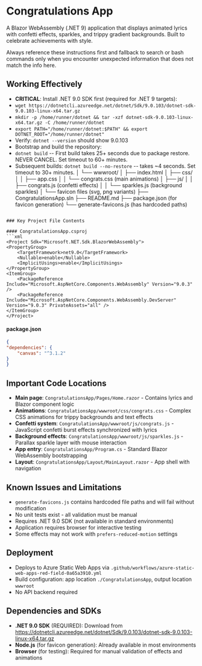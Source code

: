 # Congratulations App
      
A Blazor WebAssembly (.NET 9) application that displays animated lyrics with confetti effects, sparkles, and trippy gradient backgrounds. Built to celebrate achievements with style.

Always reference these instructions first and fallback to search or bash commands only when you encounter unexpected information that does not match the info here.

## Working Effectively

- **CRITICAL**: Install .NET 9.0 SDK first (required for .NET 9 targets):
- `wget https://dotnetcli.azureedge.net/dotnet/Sdk/9.0.103/dotnet-sdk-9.0.103-linux-x64.tar.gz`
- `mkdir -p /home/runner/dotnet && tar -xzf dotnet-sdk-9.0.103-linux-x64.tar.gz -C /home/runner/dotnet`
- `export PATH="/home/runner/dotnet:$PATH" && export DOTNET_ROOT="/home/runner/dotnet"`
- Verify: `dotnet --version` should show 9.0.103
- Bootstrap and build the repository:
- `dotnet build` -- First build takes 25+ seconds due to package restore. NEVER CANCEL. Set timeout to 60+ minutes.
- Subsequent builds: `dotnet build --no-restore` -- takes ~4 seconds. Set timeout to 30+ minutes.
│   └── wwwroot/
│       ├── index.html
│       ├── css/
│       │   ├── app.css
│       │   └── congrats.css (main animations)
│       ├── js/
│       │   ├── congrats.js (confetti effects)
│       │   └── sparkles.js (background sparkles)
│       └── favicon files (svg, png variants)
├── CongratulationsApp.sln
├── README.md
├── package.json (for favicon generation)
└── generate-favicons.js (has hardcoded paths)
```

### Key Project File Contents

#### CongratulationsApp.csproj
```xml
<Project Sdk="Microsoft.NET.Sdk.BlazorWebAssembly">
<PropertyGroup>
    <TargetFramework>net9.0</TargetFramework>
    <Nullable>enable</Nullable>
    <ImplicitUsings>enable</ImplicitUsings>
</PropertyGroup>
<ItemGroup>
    <PackageReference Include="Microsoft.AspNetCore.Components.WebAssembly" Version="9.0.3" />
    <PackageReference Include="Microsoft.AspNetCore.Components.WebAssembly.DevServer" Version="9.0.3" PrivateAssets="all" />
</ItemGroup>
</Project>
```

#### package.json
```json
{
"dependencies": {
    "canvas": "^3.1.2"
}
}
```

## Important Code Locations

- **Main page**: `CongratulationsApp/Pages/Home.razor` - Contains lyrics and Blazor component logic
- **Animations**: `CongratulationsApp/wwwroot/css/congrats.css` - Complex CSS animations for trippy backgrounds and text effects  
- **Confetti system**: `CongratulationsApp/wwwroot/js/congrats.js` - JavaScript confetti burst effects synchronized with lyrics
- **Background effects**: `CongratulationsApp/wwwroot/js/sparkles.js` - Parallax sparkle layer with mouse interaction
- **App entry**: `CongratulationsApp/Program.cs` - Standard Blazor WebAssembly bootstrapping
- **Layout**: `CongratulationsApp/Layout/MainLayout.razor` - App shell with navigation

## Known Issues and Limitations

- `generate-favicons.js` contains hardcoded file paths and will fail without modification
- No unit tests exist - all validation must be manual
- Requires .NET 9.0 SDK (not available in standard environments)
- Application requires browser for interactive testing
- Some effects may not work with `prefers-reduced-motion` settings

## Deployment

- Deploys to Azure Static Web Apps via `.github/workflows/azure-static-web-apps-red-field-0a65a3910.yml`
- Build configuration: app location `./CongratulationsApp`, output location `wwwroot`
- No API backend required

## Dependencies and SDKs

- **.NET 9.0 SDK** (REQUIRED): Download from https://dotnetcli.azureedge.net/dotnet/Sdk/9.0.103/dotnet-sdk-9.0.103-linux-x64.tar.gz
- **Node.js** (for favicon generation): Already available in most environments
- **Browser** (for testing): Required for manual validation of effects and animations